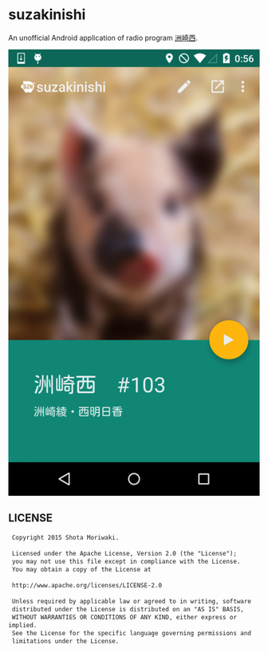 suzakinishi
====



An unofficial Android application of radio program [洲崎西][suzakinishi].


![Screen shot][screen_shot]

## LICENSE

```
 Copyright 2015 Shota Moriwaki.

 Licensed under the Apache License, Version 2.0 (the "License");
 you may not use this file except in compliance with the License.
 You may obtain a copy of the License at

 http://www.apache.org/licenses/LICENSE-2.0

 Unless required by applicable law or agreed to in writing, software
 distributed under the License is distributed on an "AS IS" BASIS,
 WITHOUT WARRANTIES OR CONDITIONS OF ANY KIND, either express or implied.
 See the License for the specific language governing permissions and
 limitations under the License.
```

[screen_shot]: https://github.com/yysk/suzakinishi/blob/master/Screenshot.png
[suzakinishi]: http://seaside-c.jp/program/suzakinishi/
